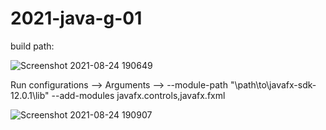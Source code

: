 ﻿# 2021-java-g-01
 
 build path:
 
 ![Screenshot 2021-08-24 190649](https://user-images.githubusercontent.com/89470617/130659716-33e400e6-cedf-49e0-b682-f4b03ba5733c.png)
 
 Run configurations --> Arguments --> --module-path "\path\to\javafx-sdk-12.0.1\lib" --add-modules javafx.controls,javafx.fxml
 
 ![Screenshot 2021-08-24 190907](https://user-images.githubusercontent.com/89470617/130659896-a5aaa2d5-ed64-4f95-b36b-f731dd92cc1c.png)


